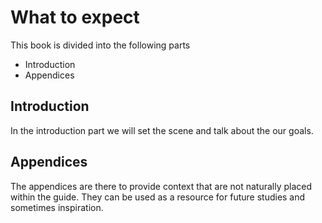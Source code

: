 # What to expect
This book is divided into the following parts

* Introduction
* Appendices

## Introduction
In the introduction part we will set the scene and talk about the our goals.

## Appendices
The appendices are there to provide context that are not naturally placed within the guide. They can be used as a resource for future studies and sometimes inspiration.